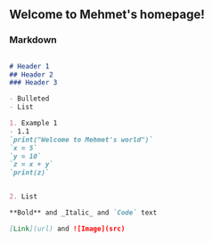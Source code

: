 ## Welcome to Mehmet's homepage!

### Markdown

```markdown

# Header 1
## Header 2
### Header 3

- Bulleted
- List

1. Example 1
- 1.1
`print("Welcome to Mehmet's world")`
`x = 5`
`y = 10`
`z = x + y`
`print(z)`


2. List

**Bold** and _Italic_ and `Code` text

[Link](url) and ![Image](src)
```
